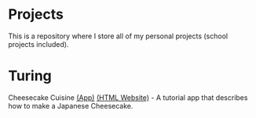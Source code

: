 # Projects
This is a repository where I store all of my personal projects (school projects included).

# Turing
Cheesecake Cuisine [(App)](https://github.com/sushimon/Projects/blob/main/Turing%20Summative/Turing%20App/Cheesecake%20Cuisine.t) [(HTML Website)](https://github.com/sushimon/Projects/blob/main/Turing%20Summative/Turing%20Website/Cheesecake%20Cuisine.html) - A tutorial app that describes how to make a Japanese Cheesecake.<br /> <br /> 
